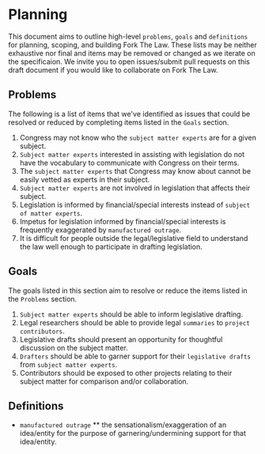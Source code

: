 # Planning
This document aims to outline high-level `problems`, `goals` and `definitions` for planning, scoping, and building Fork The Law. These lists may be neither exhaustive nor final and items may be removed or changed as we iterate on the specificaion. We invite you to open issues/submit pull requests on this draft document if you would like to collaborate on Fork The Law.

## Problems
The following is a list of items that we've identified as issues that could be resolved or reduced by completing items listed in the `Goals` section.

  1. Congress may not know who the `subject matter experts` are for a given subject.
  1. `Subject matter experts` interested in assisting with legislation do not have the vocabulary to communicate with Congress on their terms.
  1. The `subject matter experts` that Congress may know about cannot be easily vetted as experts in their subject.
  1. `Subject matter experts` are not involved in legislation that affects their subject.
  1. Legislation is informed by financial/special interests instead of `subject of matter experts`.
  1. Impetus for legislation informed by financial/special interests is frequently exaggerated by `manufactured outrage`.
  1. It is difficult for people outside the legal/legislative field to understand the law well enough to participate in drafting legislation.

## Goals
The goals listed in this section aim to resolve or reduce the items listed in the `Problems` section.

  1. `Subject matter experts` should be able to inform legislative drafting.
  1. Legal researchers should be able to provide legal `summaries` to `project contributors`.
  1. Legislative drafts should present an opportunity for thoughtful discussion on the subject matter.
  1. `Drafters` should be able to garner support for their `legislative drafts` from `subject matter experts`.
  1. Contributors should be exposed to other projects relating to their subject matter for comparison and/or collaboration.

## Definitions
  * `manufactured outrage`
  ** the sensationalism/exaggeration of an idea/entity for the purpose of garnering/undermining support for that idea/entity.
